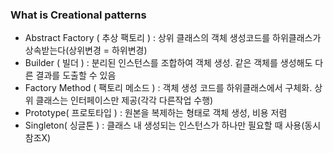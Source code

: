 ### What is Creational patterns

- Abstract Factory ( 추상 팩토리 ) :
    상위 클래스의 객체 생성코드를 하위클래스가 상속받는다(상위변경 = 하위변경)
- Builder ( 빌더 ) :
    분리된 인스턴스를 조합하여 객체 생성. 같은 객체를 생성해도 다른 결과를 도출할 수 있음
- Factory Method ( 팩토리 메소드 ) :
    객체 생성 코드를 하위클래스에서 구체화. 상위 클래스는 인터페이스만 제공(각각 다른작업 수행)
- Prototype( 프로토타입 ) :
    원본을 복제하는 형태로 객체 생성, 비용 저렴
- Singleton( 싱글톤 ) :
    클래스 내 생성되는 인스턴스가 하나만 필요할 때 사용(동시참조X)

